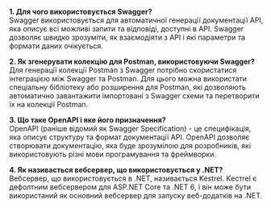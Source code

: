 **1. Для чого використовується Swagger?**</br>
Swagger використовується для автоматичної генерації документації API, яка описує всі можливі запити та відповіді, доступні в API. Swagger дозволяє швидко зрозуміти, як взаємодіяти з API і які параметри та формати даних очікується.

**2. Як згенерувати колекцію для Postman, використовуючи Swagger?**</br>
Для генерації колекції Postman з Swagger потрібно скористатися інтеграцією між Swagger та Postman. Для цього можна використати спеціальну бібліотеку або розширення для Postman, які дозволяють автоматично завантажити імпортовані з Swagger схеми та перетворити їх на колекції Postman.

**3. Що таке OpenAPI і яке його призначення?**</br>
OpenAPI (раніше відомий як Swagger Specification) - це специфікація, яка описує структуру та формат документації API. OpenAPI дозволяє створювати документацію, яка буде зрозумілою для розробників, які використовують різні мови програмування та фреймворки.

**4. Як називається вебсервер, що використовується у .NET?**</br>
Вебсервер, що використовується в .NET, називається Kestrel. Kестrel є дефолтним вебсервером для ASP.NET Core та .NET 6, і він може бути використаний як основний вебсервер для запуску веб-додатків на .NET.
